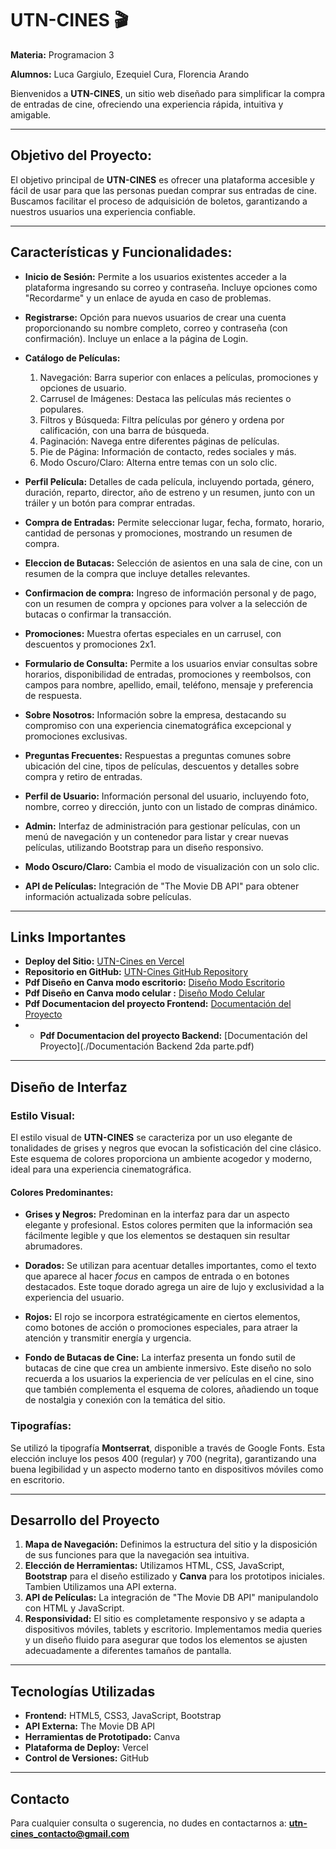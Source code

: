 # UTN-CINES 🎬

**Materia:** Programacion 3

**Alumnos:** Luca Gargiulo, Ezequiel Cura, Florencia Arando

Bienvenidos a **UTN-CINES**, un sitio web diseñado para simplificar la compra de entradas de cine, ofreciendo una experiencia rápida, intuitiva y amigable.

---

## Objetivo del Proyecto:
El objetivo principal de **UTN-CINES** es ofrecer una plataforma accesible y fácil de usar para que las personas puedan comprar sus entradas de cine. Buscamos facilitar el proceso de adquisición de boletos, garantizando a nuestros usuarios una experiencia confiable.

---

## Características y Funcionalidades:

- **Inicio de Sesión:** Permite a los usuarios existentes acceder a la plataforma ingresando su correo y contraseña. Incluye opciones como "Recordarme" y un enlace de ayuda en caso de problemas.

- **Registrarse:** Opción para nuevos usuarios de crear una cuenta proporcionando su nombre completo, correo y contraseña (con confirmación). Incluye un enlace a la página de Login.

- **Catálogo de Películas:** 
    1. Navegación: Barra superior con enlaces a películas, promociones y opciones de usuario.
    2. Carrusel de Imágenes: Destaca las películas más recientes o populares.
    3. Filtros y Búsqueda: Filtra películas por género y ordena por calificación, con una barra de búsqueda.
    4. Paginación: Navega entre diferentes páginas de películas.
    5. Pie de Página: Información de contacto, redes sociales y más.
    6. Modo Oscuro/Claro: Alterna entre temas con un solo clic.

- **Perfil Película:** Detalles de cada película, incluyendo portada, género, duración, reparto, director, año de estreno y un resumen, junto con un tráiler y un botón para comprar entradas.

- **Compra de Entradas:** Permite seleccionar lugar, fecha, formato, horario, cantidad de personas y promociones, mostrando un resumen de compra.

- **Eleccion de Butacas:** Selección de asientos en una sala de cine, con un resumen de la compra que incluye detalles relevantes.

 - **Confirmacion de compra:** Ingreso de información personal y de pago, con un resumen de compra y opciones para volver a la selección de butacas o confirmar la transacción.

- **Promociones:** Muestra ofertas especiales en un carrusel, con descuentos y promociones 2x1.

- **Formulario de Consulta:**  Permite a los usuarios enviar consultas sobre horarios, disponibilidad de entradas, promociones y reembolsos, con campos para nombre, apellido, email, teléfono, mensaje y preferencia de respuesta.

- **Sobre Nosotros:** Información sobre la empresa, destacando su compromiso con una experiencia cinematográfica excepcional y promociones exclusivas.

- **Preguntas Frecuentes:** Respuestas a preguntas comunes sobre ubicación del cine, tipos de películas, descuentos y detalles sobre compra y retiro de entradas.

- **Perfil de Usuario:** Información personal del usuario, incluyendo foto, nombre, correo y dirección, junto con un listado de compras dinámico.

- **Admin:** Interfaz de administración para gestionar películas, con un menú de navegación y un contenedor para listar y crear nuevas películas, utilizando Bootstrap para un diseño responsivo.

- **Modo Oscuro/Claro:** Cambia el modo de visualización con un solo clic.

- **API de Películas:** Integración de "The Movie DB API" para obtener información actualizada sobre películas.

---

## Links Importantes

- **Deploy del Sitio:** [UTN-Cines en Vercel](https://utn-cines.vercel.app/)
- **Repositorio en GitHub:** [UTN-Cines GitHub Repository](https://github.com/lucag316/UTN-Cines)
- **Pdf Diseño en Canva modo escritorio:** [Diseño Modo Escritorio](./Diseño-escritorio-cines.pdf)
- **Pdf Diseño en Canva modo celular :** [Diseño Modo Celular](./Diseño-mobile-cine.pdf)
- **Pdf Documentacion del proyecto Frontend:** [Documentación del Proyecto](./documentación-UTN-Cines.pdf)
- - **Pdf Documentacion del proyecto Backend:** [Documentación del Proyecto](./Documentación Backend 2da parte.pdf)

---

## Diseño de Interfaz

### Estilo Visual:
El estilo visual de **UTN-CINES** se caracteriza por un uso elegante de tonalidades de grises y negros que evocan la sofisticación del cine clásico. Este esquema de colores proporciona un ambiente acogedor y moderno, ideal para una experiencia cinematográfica.

#### Colores Predominantes:

- **Grises y Negros:** Predominan en la interfaz para dar un aspecto elegante y profesional. Estos colores permiten que la información sea fácilmente legible y que los elementos se destaquen sin resultar abrumadores.

- **Dorados:** Se utilizan para acentuar detalles importantes, como el texto que aparece al hacer *focus* en campos de entrada o en botones destacados. Este toque dorado agrega un aire de lujo y exclusividad a la experiencia del usuario.

- **Rojos:** El rojo se incorpora estratégicamente en ciertos elementos, como botones de acción o promociones especiales, para atraer la atención y transmitir energía y urgencia.

- **Fondo de Butacas de Cine:** La interfaz presenta un fondo sutil de butacas de cine que crea un ambiente inmersivo. Este diseño no solo recuerda a los usuarios la experiencia de ver películas en el cine, sino que también complementa el esquema de colores, añadiendo un toque de nostalgia y conexión con la temática del sitio.

### Tipografías: 
Se utilizó la tipografía **Montserrat**, disponible a través de Google Fonts. Esta elección incluye los pesos 400 (regular) y 700 (negrita), garantizando una buena legibilidad y un aspecto moderno tanto en dispositivos móviles como en escritorio.

---


## Desarrollo del Proyecto

1. **Mapa de Navegación:** Definimos la estructura del sitio y la disposición de sus funciones para que la navegación sea intuitiva.
2. **Elección de Herramientas:** Utilizamos HTML, CSS, JavaScript, **Bootstrap** para el diseño estilizado y **Canva** para los prototipos iniciales. Tambien Utilizamos una API externa.
3. **API de Películas:** La integración de "The Movie DB API" manipulandolo con HTML y JavaScript.
4. **Responsividad:** El sitio es completamente responsivo y se adapta a dispositivos móviles, tablets y escritorio. Implementamos media queries y un diseño fluido para asegurar que todos los elementos se ajusten adecuadamente a diferentes tamaños de pantalla.

---

## Tecnologías Utilizadas

- **Frontend:** HTML5, CSS3, JavaScript, Bootstrap
- **API Externa:** The Movie DB API
- **Herramientas de Prototipado:** Canva
- **Plataforma de Deploy:** Vercel
- **Control de Versiones:** GitHub

---

## Contacto

Para cualquier consulta o sugerencia, no dudes en contactarnos a: **utn-cines_contacto@gmail.com**

